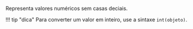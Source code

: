 Representa valores numéricos sem casas deciais.

!!! tip "dica"
    Para converter um valor em inteiro, use a sintaxe `int(objeto)`.